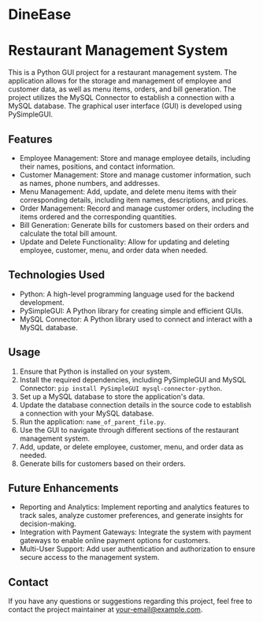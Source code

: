 # DineEase
# Restaurant Management System

This is a Python GUI project for a restaurant management system. The application allows for the storage and management of employee and customer data, as well as menu items, orders, and bill generation. The project utilizes the MySQL Connector to establish a connection with a MySQL database. The graphical user interface (GUI) is developed using PySimpleGUI.

## Features

- Employee Management: Store and manage employee details, including their names, positions, and contact information.
- Customer Management: Store and manage customer information, such as names, phone numbers, and addresses.
- Menu Management: Add, update, and delete menu items with their corresponding details, including item names, descriptions, and prices.
- Order Management: Record and manage customer orders, including the items ordered and the corresponding quantities.
- Bill Generation: Generate bills for customers based on their orders and calculate the total bill amount.
- Update and Delete Functionality: Allow for updating and deleting employee, customer, menu, and order data when needed.

## Technologies Used

- Python: A high-level programming language used for the backend development.
- PySimpleGUI: A Python library for creating simple and efficient GUIs.
- MySQL Connector: A Python library used to connect and interact with a MySQL database.

## Usage

1. Ensure that Python is installed on your system.
2. Install the required dependencies, including PySimpleGUI and MySQL Connector: `pip install PySimpleGUI mysql-connector-python`.
3. Set up a MySQL database to store the application's data.
4. Update the database connection details in the source code to establish a connection with your MySQL database.
5. Run the application: `name_of_parent_file.py`.
6. Use the GUI to navigate through different sections of the restaurant management system.
7. Add, update, or delete employee, customer, menu, and order data as needed.
8. Generate bills for customers based on their orders.

## Future Enhancements

- Reporting and Analytics: Implement reporting and analytics features to track sales, analyze customer preferences, and generate insights for decision-making.
- Integration with Payment Gateways: Integrate the system with payment gateways to enable online payment options for customers.
- Multi-User Support: Add user authentication and authorization to ensure secure access to the management system.

## Contact

If you have any questions or suggestions regarding this project, feel free to contact the project maintainer at your-email@example.com.
